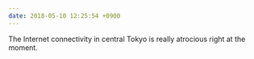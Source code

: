 ```yaml
---
date: 2018-05-10 12:25:54 +0900
---
```

The Internet connectivity in central Tokyo is really atrocious right at the moment.
